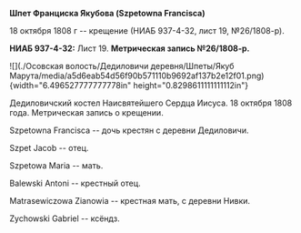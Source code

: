 **Шпет Франциска Якубова (Szpetowna Francisca)**

18 октября 1808 г -- крещение (НИАБ 937-4-32, лист 19, №26/1808-р).

**НИАБ 937-4-32:** Лист 19. **Метрическая запись №26/1808-р.**

![](./Осовская волость/Дедиловичи деревня/Шпеты/Якуб Марута/media/a5d6eab54d56f90b571110b9692af137b2e12f01.png){width="6.496527777777778in"
height="0.8298611111111112in"}

Дедиловичский костел Наисвятейшего Сердца Иисуса. 18 октября 1808 года.
Метрическая запись о крещении.

Szpetowna Francisca -- дочь крестян с деревни Дедиловичи.

Szpet Jacob -- отец.

Szpetowa Maria -- мать.

Balewski Antoni -- крестный отец.

Matrasewiczowa Zianowia -- крестная мать, с деревни Нивки.

Zychowski Gabriel -- ксёндз.
